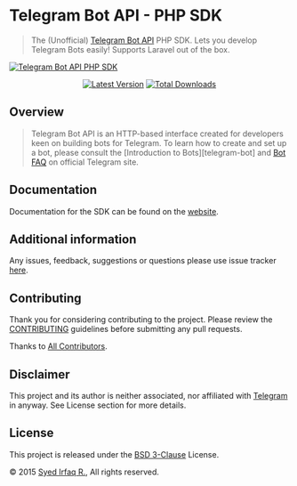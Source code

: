 Telegram Bot API - PHP SDK
==========================

> The (Unofficial) [Telegram Bot API](https://core.telegram.org/bots) PHP SDK. Lets you develop Telegram Bots easily! Supports Laravel out of the box.

[![Telegram Bot API PHP SDK](https://cloud.githubusercontent.com/assets/1915268/8475216/fe774802-20d3-11e5-9692-f54502716d64.png)](https://github.com/irazasyed)

<p align="center">
<a href="https://github.com/irazasyed/telegram-bot-sdk/releases"><img src="https://img.shields.io/github/release/irazasyed/telegram-bot-sdk.svg?style=flat-square" alt="Latest Version"/></a>
<a href="https://packagist.org/packages/irazasyed/telegram-bot-sdk"><img src="https://img.shields.io/packagist/dt/irazasyed/telegram-bot-sdk.svg?style=flat-square" alt="Total Downloads"/></a>
</p>

## Overview

> Telegram Bot API is an HTTP-based interface created for developers keen on building bots for Telegram.
> To learn how to create and set up a bot, please consult the [Introduction to Bots][telegram-bot] and [Bot FAQ](https://core.telegram.org/bots/faq) on official Telegram site.
>

## Documentation

Documentation for the SDK can be found on the [website][docs].


## Additional information

Any issues, feedback, suggestions or questions please use issue tracker [here](https://github.com/irazasyed/telegram-bot-sdk/issues).

## Contributing

Thank you for considering contributing to the project. Please review the [CONTRIBUTING](https://github.com/irazasyed/telegram-bot-sdk/blob/master/docs/contributing.md) guidelines before submitting any pull requests.

Thanks to [All Contributors](https://github.com/irazasyed/telegram-bot-sdk/graphs/contributors).

## Disclaimer

This project and its author is neither associated, nor affiliated with [Telegram](https://telegram.org/) in anyway.
See License section for more details.

## License

This project is released under the [BSD 3-Clause](https://github.com/irazasyed/telegram-bot-sdk/blob/master/LICENSE) License.

© 2015 [Syed Irfaq R.](https://github.com/irazasyed), All rights reserved.

[docs]: https://irazasyed.github.io/telegram-bot-sdk/
